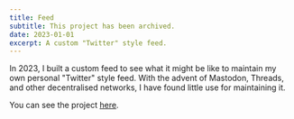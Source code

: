 ```yaml
---
title: Feed
subtitle: This project has been archived.
date: 2023-01-01
excerpt: A custom "Twitter" style feed.
---
```


In 2023, I built a custom feed to see what it might be like to maintain my own personal "Twitter" style feed. With the advent of Mastodon, Threads, and other decentralised networks, I have found little use for maintaining it.

You can see the project [here](https://2023.jwie.be/feed).
